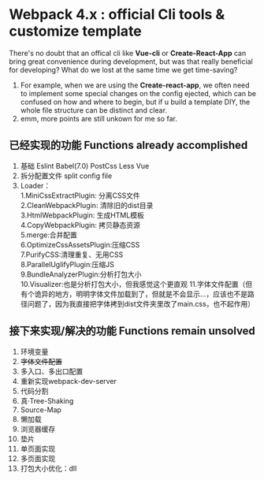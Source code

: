 # Webpack 4.x : official Cli tools & customize template

There's no doubt that an offical cli like **Vue-cli** or **Create-React-App** can bring great convenience during development, but was that really beneficial for developing?
What do we lost at the same time we get time-saving?  

1. For example, when we are using the **Create-react-app**, we often need to implement some special changes on the config ejected, which can be confused on how and where to begin, but if u build a template DIY, the whole file structure can be distinct and clear.
2. emm, more points are still unkown for me so far.

## 已经实现的功能 Functions already accomplished

1. 基础 Eslint Babel(7.0) PostCss Less Vue
2. 拆分配置文件 split config file
3. Loader：  
  1.MiniCssExtractPlugin: 分离CSS文件  
  2.CleanWebpackPlugin: 清除旧的dist目录  
  3.HtmlWebpackPlugin: 生成HTML模板  
  4.CopyWebpackPlugin: 拷贝静态资源  
  5.merge:合并配置  
  6.OptimizeCssAssetsPlugin:压缩CSS  
  7.PurifyCSS:清理重复、无用CSS  
  8.ParallelUglifyPlugin:压缩JS  
  9.BundleAnalyzerPlugin:分析打包大小  
  10.Visualizer:也是分析打包大小，但我感觉这个更直观
  11.字体文件配置（但有个诡异的地方，明明字体文件加载到了，但就是不会显示...，应该也不是路径问题了，因为我直接把字体拷到dist文件夹里改了main.css，也不起作用）

## 接下来实现/解决的功能 Functions remain unsolved

1. 环境变量
2. ~~字体文件配置~~
3. 多入口、多出口配置
4. 重新实现webpack-dev-server
5. 代码分割
6. 真·Tree-Shaking
7. Source-Map
8. 懒加载
9. 浏览器缓存
10. 垫片
11. 单页面实现
12. 多页面实现
13. 打包大小优化：dll
